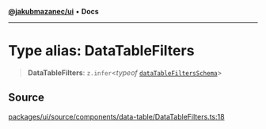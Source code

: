 [**@jakubmazanec/ui**](../README.md) • **Docs**

---

# Type alias: DataTableFilters

> **DataTableFilters**: `z.infer`\<_typeof_
> [`dataTableFiltersSchema`](../variables/dataTableFiltersSchema.md)\>

## Source

[packages/ui/source/components/data-table/DataTableFilters.ts:18](https://github.com/jakubmazanec/tools/blob/ff982fbbc1a4d22edeaae8b283ad7d8de4b15bd8/packages/ui/source/components/data-table/DataTableFilters.ts#L18)
